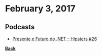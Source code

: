 # February 3, 2017

## Podcasts

- [Presente e Futuro do .NET – Hipsters #26](http://hipsters.tech/passado-e-futuro-do-net-hipsters-26/)


[__Back__](../README.md#feb)
